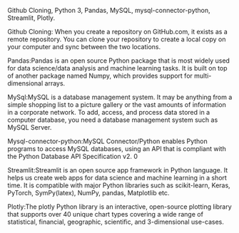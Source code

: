 Github Cloning,
Python 3,
Pandas,
MySQL,
mysql-connector-python,
Streamlit,
Plotly.

Github Cloning: When you create a repository on GitHub.com, it exists as a remote repository. You can clone your repository to create a local copy on your computer and sync between the two locations.

Pandas:Pandas is an open source Python package that is most widely used for data science/data analysis and machine learning tasks. It is built on top of another package named Numpy, which provides support for multi-dimensional arrays.

MySql:MySQL is a database management system. It may be anything from a simple shopping list to a picture gallery or the vast amounts of information in a corporate network. To add, access, and process data stored in a computer database, you need a database management system such as MySQL Server.

Mysql-connector-python:MySQL Connector/Python enables Python programs to access MySQL databases, using an API that is compliant with the Python Database API Specification v2. 0

Streamlit:Streamlit is an open source app framework in Python language. It helps us create web apps for data science and machine learning in a short time. It is compatible with major Python libraries such as scikit-learn, Keras, PyTorch, SymPy(latex), NumPy, pandas, Matplotlib etc.

Plotly:The plotly Python library is an interactive, open-source plotting library that supports over 40 unique chart types covering a wide range of statistical, financial, geographic, scientific, and 3-dimensional use-cases.
